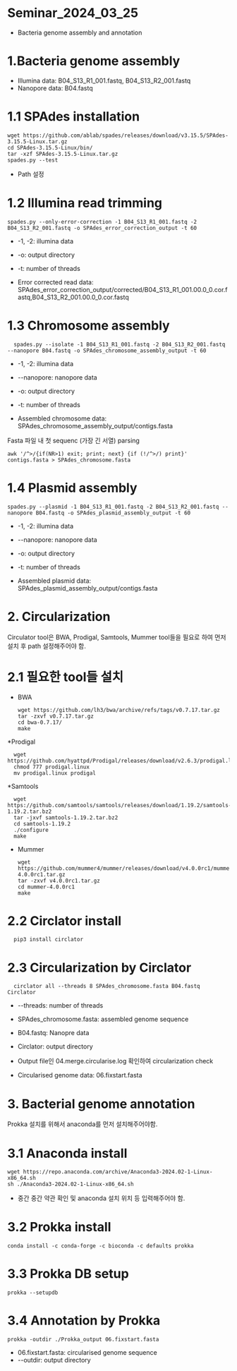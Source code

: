 # Seminar_2024_03_25
* Bacteria genome assembly and annotation

# 1.Bacteria genome assembly

* Illumina data: B04_S13_R1_001.fastq, B04_S13_R2_001.fastq
* Nanopore data: B04.fastq

# 1.1 SPAdes installation

    wget https://github.com/ablab/spades/releases/download/v3.15.5/SPAdes-3.15.5-Linux.tar.gz
    cd SPAdes-3.15.5-Linux/bin/
    tar -xzf SPAdes-3.15.5-Linux.tar.gz
    spades.py --test
* Path 설정
  
# 1.2 Illumina read trimming
    
    spades.py --only-error-correction -1 B04_S13_R1_001.fastq -2 B04_S13_R2_001.fastq -o SPAdes_error_correction_output -t 60
    
* -1, -2: illumina data
* -o: output directory
* -t: number of threads

* Error corrected read data: SPAdes_error_correction_output/corrected/B04_S13_R1_001.00.0_0.cor.fastq,B04_S13_R2_001.00.0_0.cor.fastq

# 1.3 Chromosome assembly

      spades.py --isolate -1 B04_S13_R1_001.fastq -2 B04_S13_R2_001.fastq --nanopore B04.fastq -o SPAdes_chromosome_assembly_output -t 60
  
* -1, -2: illumina data
* --nanopore: nanopore data
* -o: output directory
* -t: number of threads

* Assembled chromosome data: SPAdes_chromosome_assembly_output/contigs.fasta

Fasta 파일 내 첫 sequenc (가장 긴 서열) parsing

    awk '/^>/{if(NR>1) exit; print; next} {if (!/^>/) print}' contigs.fasta > SPAdes_chromosome.fasta

# 1.4 Plasmid assembly

    spades.py --plasmid -1 B04_S13_R1_001.fastq -2 B04_S13_R2_001.fastq --nanopore B04.fastq -o SPAdes_plasmid_assembly_output -t 60 

* -1, -2: illumina data
* --nanopore: nanopore data
* -o: output directory
* -t: number of threads

* Assembled plasmid data: SPAdes_plasmid_assembly_output/contigs.fasta

# 2. Circularization
Circulator tool은 BWA, Prodigal, Samtools, Mummer tool들을 필요로 하여 먼저 설치 후 path 설정해주어야 함.

# 2.1 필요한 tool들 설치

* BWA
  
      wget https://github.com/lh3/bwa/archive/refs/tags/v0.7.17.tar.gz
      tar -zxvf v0.7.17.tar.gz
      cd bwa-0.7.17/
      make

*Prodigal

      wget https://github.com/hyattpd/Prodigal/releases/download/v2.6.3/prodigal.linux
      chmod 777 prodigal.linux
      mv prodigal.linux prodigal

*Samtools
      
      wget https://github.com/samtools/samtools/releases/download/1.19.2/samtools-1.19.2.tar.bz2
      tar -jxvf samtools-1.19.2.tar.bz2
      cd samtools-1.19.2
      ./configure
      make

* Mummer

      wget https://github.com/mummer4/mummer/releases/download/v4.0.0rc1/mummer-4.0.0rc1.tar.gz
      tar -zxvf v4.0.0rc1.tar.gz
      cd mummer-4.0.0rc1
      make

# 2.2 Circlator install

      pip3 install circlator
  
# 2.3 Circularization by Circlator

      circlator all --threads 8 SPAdes_chromosome.fasta B04.fastq Circlator
      
* --threads:  number of threads
* SPAdes_chromosome.fasta: assembled genome sequence
* B04.fastq: Nanopre data
* Circlator: output directory

* Output file인 04.merge.circularise.log 확인하여  circularization check
* Circularised genome data: 06.fixstart.fasta

# 3. Bacterial genome annotation
Prokka 설치를 위해서 anaconda를 먼저 설치해주어야함.

# 3.1 Anaconda install

    wget https://repo.anaconda.com/archive/Anaconda3-2024.02-1-Linux-x86_64.sh
    sh ./Anaconda3-2024.02-1-Linux-x86_64.sh
    
* 중간 중간 약관 확인 및 anaconda 설치 위치 등 입력해주어야 함.

# 3.2 Prokka install

    conda install -c conda-forge -c bioconda -c defaults prokka
    
# 3.3 Prokka DB setup

    prokka --setupdb
    
# 3.4 Annotation by Prokka

    prokka -outdir ./Prokka_output 06.fixstart.fasta
    
* 06.fixstart.fasta: circularised genome sequence
* --outdir: output directory
